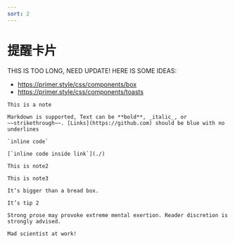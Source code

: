```yaml
---
sort: 2
---
```


# 提醒卡片

THIS IS TOO LONG, NEED UPDATE! HERE IS SOME IDEAS:

- https://primer.style/css/components/box
- https://primer.style/css/components/toasts

```note
This is a note

Markdown is supported, Text can be **bold**, _italic_, or ~~strikethrough~~. [Links](https://github.com) should be blue with no underlines

`inline code`

[`inline code inside link`](./)
```

```note
This is note2
```

```note
This is note3
```

```tip
It’s bigger than a bread box.
```

```tip
It’s tip 2
```

```warning
Strong prose may provoke extreme mental exertion. Reader discretion is strongly advised.
```

```danger
Mad scientist at work!
```
